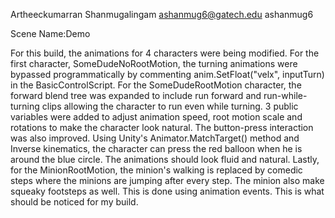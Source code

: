 Artheeckumarran Shanmugalingam
ashanmug6@gatech.edu
ashanmug6

Scene Name:Demo

For this build, the animations for 4 characters 
were being modified. For the first character,
SomeDudeNoRootMotion, the turning animations
were bypassed programmatically by commenting 
anim.SetFloat("velx", inputTurn) in the 
BasicControlScript. For the SomeDudeRootMotion 
character, the forward blend tree was expanded to 
include run forward and run-while-turning clips allowing
the character to run even while turning. 3 public 
variables were added to adjust animation speed, 
root motion scale and rotations to make the character 
look natural. The button-press interaction was
also improved. Using Unity's Animator.MatchTarget()
method and Inverse kinematics, the character can 
press the red balloon when he is around the
blue circle. The animations should look fluid and
natural. Lastly, for the MinionRootMotion, the 
minion's walking is replaced by comedic steps
where the minions are jumping after every step. 
The minion also make squeaky footsteps as well. 
This is done using animation events. This is what 
should be noticed for my build.